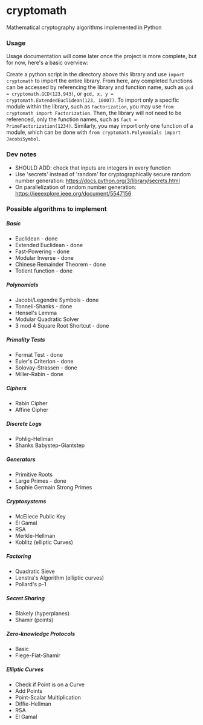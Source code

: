 # cryptomath
Mathematical cryptography algorithms implemented in Python

### Usage
Usage documentation will come later once the project is more complete, but for now, here's a basic overview:

Create a python script in the directory above this library and use `import cryptomath` to import the entire library. From here, any completed functions can be accessed by referencing the library and function name, such as `gcd = cryptomath.GCD(123,943)`, or `gcd, x, y = cryptomath.ExtendedEuclidean(123, 10007)`.
To import only a specific module within the library, such as `Factorization`, you may use `from cryptomath import Factorization`. Then, the library will not need to be referenced, only the function names, such as `fact = PrimeFactorization(1234)`. Similarly, you may import only one function of a module, which can be done with `from cryptomath.Polynomials import JacobiSymbol`.

### Dev notes
* SHOULD ADD: check that inputs are integers in every function
* Use 'secrets' instead of 'random' for cryptographically secure random number generation: https://docs.python.org/3/library/secrets.html
* On parallelization of random number generation: https://ieeexplore.ieee.org/document/5547156

### Possible algorithms to implement

##### Basic
* Euclidean - done
* Extended Euclidean - done
* Fast-Powering - done
* Modular Inverse - done
* Chinese Remainder Theorem - done
* Totient function - done

##### Polynomials
* Jacobi/Legendre Symbols - done
* Tonneli-Shanks - done
* Hensel's Lemma
* Modular Quadratic Solver
* 3 mod 4 Square Root Shortcut - done

##### Primality Tests
* Fermat Test - done
* Euler's Criterion - done
* Solovay-Strassen - done
* Miller-Rabin - done

##### Ciphers
* Rabin Cipher
* Affine Cipher

##### Discrete Logs
* Pohlig-Hellman
* Shanks Babystep-Giantstep

##### Generators
* Primitive Roots
* Large Primes - done
* Sophie Germain Strong Primes

##### Cryptosystems
* McEliece Public Key
* El Gamal
* RSA
* Merkle-Hellman
* Koblitz (elliptic Curves)

##### Factoring
* Quadratic Sieve
* Lenstra's Algorithm (elliptic curves)
* Pollard's p-1

##### Secret Sharing
* Blakely (hyperplanes)
* Shamir (points)

##### Zero-knowledge Protocols
* Basic
* Fiege-Fiat-Shamir

##### Elliptic Curves
* Check if Point is on a Curve
* Add Points
* Point-Scalar Multiplication
* Diffie-Hellman
* RSA
* El Gamal

